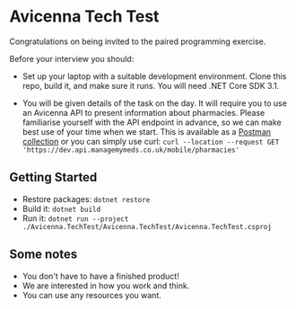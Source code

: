 # Avicenna Tech Test

Congratulations on being invited to the paired programming exercise.

Before your interview you should:

- Set up your laptop with a suitable development environment.
Clone this repo, build it, and make sure it runs. You will need .NET Core SDK 3.1.

- You will be given details of the task on the day. It will require you to use an Avicenna API to present information about pharmacies. Please familiarise yourself with the API endpoint in advance, so we can make best use of your time when we start. This is available as a [Postman collection](https://www.getpostman.com/collections/b32ea6892ef0dc8cbfac) or you can simply use curl:
`` curl --location --request GET 'https://dev.api.managemymeds.co.uk/mobile/pharmacies' ``

## Getting Started

- Restore packages: `dotnet restore`
- Build it: `dotnet build`
- Run it: `dotnet run --project ./Avicenna.TechTest/Avicenna.TechTest/Avicenna.TechTest.csproj`

## Some notes

- You don't have to have a finished product! 
- We are interested in how you work and think.
- You can use any resources you want.